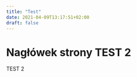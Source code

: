```yaml
---
title: "Test"
date: 2021-04-09T13:17:51+02:00
draft: false
---
```


# Nagłówek strony TEST 2
TEST 2
